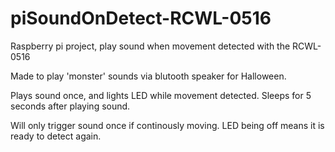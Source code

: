 # piSoundOnDetect-RCWL-0516
Raspberry pi project, play sound when movement detected with the RCWL-0516

Made to play 'monster' sounds via blutooth speaker for Halloween.

Plays sound once, and lights LED while movement detected. Sleeps for 5 seconds after playing sound.

Will only trigger sound once if continously moving. LED being off means it is ready to detect again.
